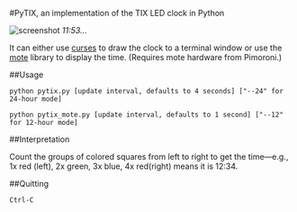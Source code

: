 #PyTIX, an implementation of the TIX LED clock in Python

![screenshot](https://github.com/mdoege/PyTIX/raw/master/screenshot.png "PyTIX screenshot")
_11:53…_

It can either use [curses](http://docs.python.org/library/curses.html) to draw the clock to a terminal window or use the [mote](https://github.com/pimoroni/mote) library to display the time. (Requires mote hardware from Pimoroni.)

##Usage

`python pytix.py [update interval, defaults to 4 seconds] ["--24" for 24-hour mode]`

`python pytix_mote.py [update interval, defaults to 1 second] ["--12" for 12-hour mode]`

##Interpretation

Count the groups of colored squares from left to right to get the time&mdash;e.g., 1x red (left), 2x green, 3x blue, 4x red(right) means it is 12:34.

##Quitting

`Ctrl-C`

